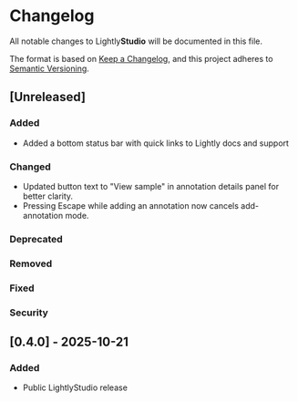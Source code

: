 # Changelog

All notable changes to Lightly**Studio** will be documented in this file.

The format is based on [Keep a Changelog](https://keepachangelog.com/en/1.1.0/),
and this project adheres to [Semantic Versioning](https://semver.org/spec/v2.0.0.html).

## [Unreleased]
### Added

- Added a bottom status bar with quick links to Lightly docs and support

### Changed
- Updated button text to "View sample" in annotation details panel for better clarity.
- Pressing Escape while adding an annotation now cancels add-annotation mode.

### Deprecated

### Removed

### Fixed

### Security

## \[0.4.0\] - 2025-10-21

### Added
- Public LightlyStudio release
